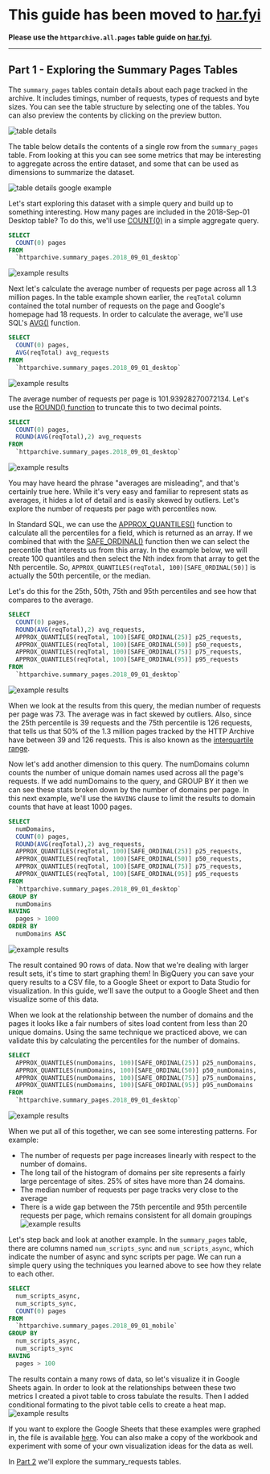 This guide has been moved to [har.fyi](https://har.fyi/guides/guided-tour/)
===============

**Please use the `httparchive.all.pages` table guide on [har.fyi](http://har.fyi/reference/tables/pages/).**

---

Part 1 - Exploring the Summary Pages Tables
----------------------

The `summary_pages` tables contain details about each page tracked in the archive. It includes timings, number of requests, types of requests and byte sizes. You can see the table structure by selecting one of the tables. You can also preview the contents by clicking on the preview button.

![table details](./images/guided_tour_summary_pages-tabledetails.jpg)

The table below details the contents of a single row from the `summary_pages` table. From looking at this you can see some metrics that may be interesting to aggregate across the entire dataset, and some that can be used as dimensions to summarize the dataset.

![table details google example](./images/guided_tour_summary_pages-google_example.jpg)

Let's start exploring this dataset with a simple query and build up to something interesting. How many pages are included in the 2018-Sep-01 Desktop table? To do this, we'll use [COUNT(0)](https://cloud.google.com/bigquery/docs/reference/standard-sql/functions-and-operators#count) in a simple aggregate query.

```sql
SELECT
  COUNT(0) pages
FROM
  `httparchive.summary_pages.2018_09_01_desktop`
```

![example results](./images/guided_tour_summary_pages-count.jpg)

Next let's calculate the average number of requests per page across all 1.3 million pages. In the table example shown earlier, the `reqTotal` column contained the total number of requests on the page and Google's homepage had 18 requests. In order to calculate the average, we'll use SQL's [AVG()](https://cloud.google.com/bigquery/docs/reference/standard-sql/functions-and-operators#avg) function.

```sql
SELECT
  COUNT(0) pages,
  AVG(reqTotal) avg_requests
FROM
  `httparchive.summary_pages.2018_09_01_desktop`
```

![example results](./images/guided_tour_summary_pages-avg.jpg)

The average number of requests per page is 101.93928270072134. Let's use the [ROUND() function](https://cloud.google.com/bigquery/docs/reference/standard-sql/functions-and-operators#round) to truncate this to two decimal points.

```sql
SELECT
  COUNT(0) pages,
  ROUND(AVG(reqTotal),2) avg_requests
FROM
  `httparchive.summary_pages.2018_09_01_desktop`
```

![example results](./images/guided_tour_summary_pages-avg_rounded.jpg)

You may have heard the phrase "averages are misleading", and that's certainly true here. While it's very easy and familiar to represent stats as averages, it hides a lot of detail and is easily skewed by outliers. Let's explore the number of requests per page with percentiles now.

In Standard SQL, we can use the [APPROX_QUANTILES()](https://cloud.google.com/bigquery/docs/reference/standard-sql/functions-and-operators#approx_quantiles) function to calculate all the percentiles for a field, which is returned as an array.  If we combined that with the [SAFE_ORDINAL()](https://cloud.google.com/bigquery/docs/reference/standard-sql/functions-and-operators#safe_offset-and-safe_ordinal) function then we can select the percentile that interests us from this array.  In the example below, we will create 100 quantiles and then select the Nth index from that array to get the Nth percentile. So, `APPROX_QUANTILES(reqTotal, 100)[SAFE_ORDINAL(50)]` is actually the 50th percentile, or the median.

Let's do this for the 25th, 50th, 75th and 95th percentiles and see how that compares to the average.

```sql
SELECT
  COUNT(0) pages,
  ROUND(AVG(reqTotal),2) avg_requests,
  APPROX_QUANTILES(reqTotal, 100)[SAFE_ORDINAL(25)] p25_requests,
  APPROX_QUANTILES(reqTotal, 100)[SAFE_ORDINAL(50)] p50_requests,
  APPROX_QUANTILES(reqTotal, 100)[SAFE_ORDINAL(75)] p75_requests,
  APPROX_QUANTILES(reqTotal, 100)[SAFE_ORDINAL(95)] p95_requests
FROM
  `httparchive.summary_pages.2018_09_01_desktop`
```

![example results](./images/guided_tour_summary_pages-percentiles.jpg)

When we look at the results from this query, the median number of requests per page was 73. The average was in fact skewed by outliers. Also, since the 25th percentile is 39 requests and the 75th percentile is 126 requests, that tells us that 50% of the 1.3 million pages tracked by the HTTP Archive have between 39 and 126 requests. This is also known as the [interquartile range](https://en.wikipedia.org/wiki/Interquartile_range).

Now let's add another dimension to this query. The numDomains column counts the number of unique domain names used across all the page's requests. If we add numDomains to the query, and GROUP BY it then we can see these stats broken down by the number of domains per page. In this next example, we'll use the `HAVING` clause to limit the results to domain counts that have at least 1000 pages.

```sql
SELECT
  numDomains,
  COUNT(0) pages,
  ROUND(AVG(reqTotal),2) avg_requests,
  APPROX_QUANTILES(reqTotal, 100)[SAFE_ORDINAL(25)] p25_requests,
  APPROX_QUANTILES(reqTotal, 100)[SAFE_ORDINAL(50)] p50_requests,
  APPROX_QUANTILES(reqTotal, 100)[SAFE_ORDINAL(75)] p75_requests,
  APPROX_QUANTILES(reqTotal, 100)[SAFE_ORDINAL(95)] p95_requests
FROM
  `httparchive.summary_pages.2018_09_01_desktop`
GROUP BY
  numDomains
HAVING
  pages > 1000
ORDER BY
  numDomains ASC
```

![example results](./images/guided_tour_summary_pages-numDomains_percentiles.jpg)

The result contained 90 rows of data.  Now that we're dealing with larger result sets, it's time to start graphing them!
In BigQuery you can save your query results to a CSV file, to a Google Sheet or export to Data Studio for visualization. In this guide, we'll save the output to a Google Sheet and then visualize some of this data.

When we look at the relationship between the number of domains and the pages it looks like a fair numbers of sites load content from less than 20 unique domains. Using the same technique we practiced above, we can validate this by calculating the percentiles for the number of domains.

```sql
SELECT
  APPROX_QUANTILES(numDomains, 100)[SAFE_ORDINAL(25)] p25_numDomains,
  APPROX_QUANTILES(numDomains, 100)[SAFE_ORDINAL(50)] p50_numDomains,
  APPROX_QUANTILES(numDomains, 100)[SAFE_ORDINAL(75)] p75_numDomains,
  APPROX_QUANTILES(numDomains, 100)[SAFE_ORDINAL(95)] p95_numDomains
FROM
  `httparchive.summary_pages.2018_09_01_desktop`
```

![example results](./images/guided_tour_summary_pages-numDomains.jpg)

When we put all of this together, we can see some interesting patterns. For example:

- The number of requests per page increases linearly with respect to the number of domains.
- The long tail of the histogram of domains per site represents a fairly large percentage of sites. 25% of sites have more than 24 domains.
- The median number of requests per page tracks very close to the average
- There is a wide gap between the 75th percentile and 95th percentile requests per page, which remains consistent for all domain groupings
![example results](./images/guided_tour_summary_pages-numDomains_requests_graph.jpg)

Let's step back and look at another example. In the `summary_pages` table, there are columns named `num_scripts_sync` and `num_scripts_async`, which indicate the number of async and sync scripts per page. We can run a simple query using the techniques you learned above to see how they relate to each other.

```sql
SELECT
  num_scripts_async,
  num_scripts_sync,
  COUNT(0) pages
FROM
  `httparchive.summary_pages.2018_09_01_mobile`
GROUP BY
  num_scripts_async,
  num_scripts_sync
HAVING
  pages > 100
```

The results contain a many rows of data, so let's visualize it in Google Sheets again. In order to look at the relationships between these two metrics I created a pivot table to cross tabulate the results. Then I added conditional formating to the pivot table cells to create a heat map.
![example results](./images/guided_tour_summary_pages-sync_async_graph.jpg)

If you want to explore the Google Sheets that these examples were graphed in, the file is available [here](https://docs.google.com/spreadsheets/d/17hmRQvleJTmimkufzxH-o0NLLd7R4EamK81yDIwm0BU/edit?usp=sharing). You can also make a copy of the workbook and experiment with some of your own visualization ideas for the data as well.

In [Part 2](./guided_tour_summary_requests.md) we'll explore the summary_requests tables.
